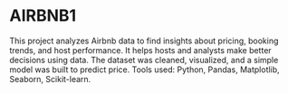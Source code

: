 # AIRBNB1
This project analyzes Airbnb data to find insights about pricing, booking trends, and host performance.
It helps hosts and analysts make better decisions using data.
The dataset was cleaned, visualized, and a simple model was built to predict price.
Tools used: Python, Pandas, Matplotlib, Seaborn, Scikit-learn.
